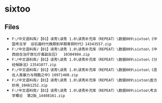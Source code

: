 # sixtoo

## Files

- `F:/中文语料库/【01】读秀\读秀 1.0\读秀补充库（REPEAT）\数据009\sixtoo\《中国考古学  旧石器时代晚期到早期青铜时代》14343557.zip`
- `F:/中文语料库/【01】读秀\读秀 1.0\读秀补充库（REPEAT）\数据009\sixtoo\《中西结合治疗放化疗毒副反应》  10304984.zip`
- `F:/中文语料库/【01】读秀\读秀 1.0\读秀补充库（REPEAT）\数据009\sixtoo\《分经候脉法》13541077.zip`
- `F:/中文语料库/【01】读秀\读秀 1.0\读秀补充库（REPEAT）\数据009\sixtoo\《恶  在人类暴力与残酷之中》10971400.zip`
- `F:/中文语料库/【01】读秀\读秀 1.0\读秀补充库（REPEAT）\数据009\sixtoo\医方妙用_10461252.zip`
- `F:/中文语料库/【01】读秀\读秀 1.0\读秀补充库（REPEAT）\数据009\sixtoo\考古学概论  第2版_14488161.zip`

